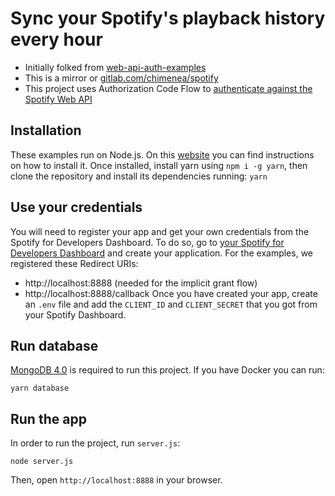 # Sync your Spotify's playback history every hour

* Initially folked from [web-api-auth-examples](https://github.com/spotify/web-api-auth-examples)
* This is a mirror or [gitlab.com/chimenea/spotify](https://gitlab.com/chimenea/spotify)
* This project uses Authorization Code Flow to [authenticate against the Spotify Web API](https://developer.spotify.com/web-api/authorization-guide)

## Installation

These examples run on Node.js. On this [website](http://www.nodejs.org) you can find instructions on how to install it.
Once installed, install yarn using `npm i -g yarn`, then clone the repository and install its dependencies running: `yarn`

## Use your credentials

You will need to register your app and get your own credentials from the Spotify for Developers Dashboard. To do so, go to [your Spotify for Developers Dashboard](https://developer.spotify.com/dashboard) and create your application. For the examples, we registered these Redirect URIs:
* http://localhost:8888 (needed for the implicit grant flow)
* http://localhost:8888/callback
Once you have created your app, create an `.env` file and add the `CLIENT_ID` and `CLIENT_SECRET` that you got from your Spotify Dashboard.

## Run database

[MongoDB 4.0](https://docs.mongodb.com/v4.0/tutorial) is required to run this project. If you have Docker you can run:
```shell
yarn database
```

## Run the app

In order to run the project, run `server.js`:
```shell
node server.js
```

Then, open `http://localhost:8888` in your browser.
